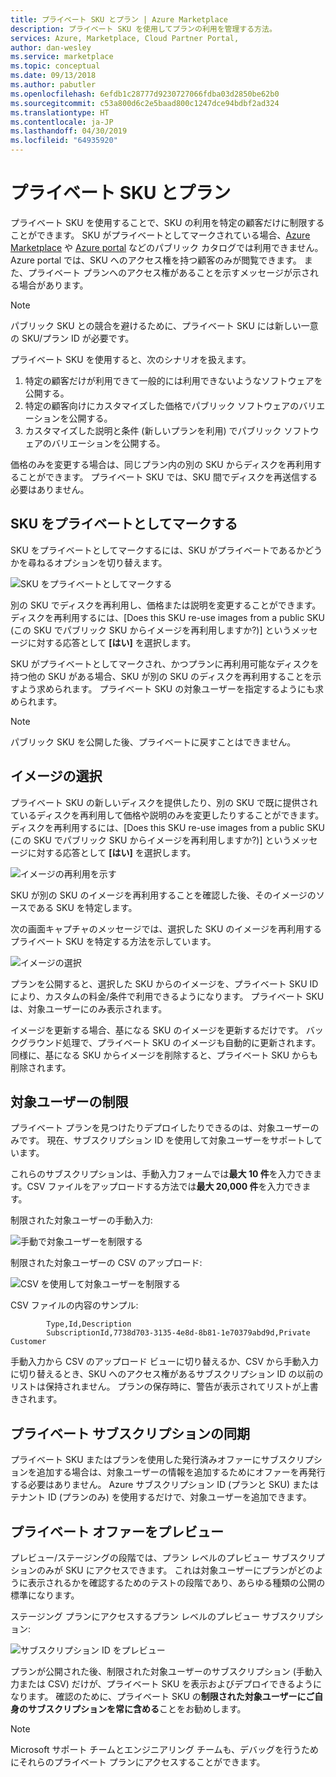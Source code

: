 ```yaml
---
title: プライベート SKU とプラン | Azure Marketplace
description: プライベート SKU を使用してプランの利用を管理する方法。
services: Azure, Marketplace, Cloud Partner Portal,
author: dan-wesley
ms.service: marketplace
ms.topic: conceptual
ms.date: 09/13/2018
ms.author: pabutler
ms.openlocfilehash: 6efdb1c28777d9230727066fdba03d2850be62b0
ms.sourcegitcommit: c53a800d6c2e5baad800c1247dce94bdbf2ad324
ms.translationtype: HT
ms.contentlocale: ja-JP
ms.lasthandoff: 04/30/2019
ms.locfileid: "64935920"
---
```

<a name="private-skus-and-plans"></a>プライベート SKU とプラン
============

プライベート SKU を使用することで、SKU の利用を特定の顧客だけに制限することができます。 SKU がプライベートとしてマークされている場合、[Azure Marketplace](https://azuremarketplace.microsoft.com) や [Azure portal](https://portal.azure.com) などのパブリック カタログでは利用できません。 Azure portal では、SKU へのアクセス権を持つ顧客のみが閲覧できます。 また、プライベート プランへのアクセス権があることを示すメッセージが示される場合があります。

>[!NOTE]
>パブリック SKU との競合を避けるために、プライベート SKU には新しい一意の SKU/プラン ID が必要です。

プライベート SKU を使用すると、次のシナリオを扱えます。

1.  特定の顧客だけが利用できて一般的には利用できないようなソフトウェアを公開する。
2.  特定の顧客向けにカスタマイズした価格でパブリック ソフトウェアのバリエーションを公開する。
3.  カスタマイズした説明と条件 (新しいプランを利用) でパブリック ソフトウェアのバリエーションを公開する。

価格のみを変更する場合は、同じプラン内の別の SKU からディスクを再利用することができます。 プライベート SKU では、SKU 間でディスクを再送信する必要はありません。

<a name="mark-a-sku-private"></a>SKU をプライベートとしてマークする
---------------------

SKU をプライベートとしてマークするには、SKU がプライベートであるかどうかを尋ねるオプションを切り替えます。

![SKU をプライベートとしてマークする](./media/cloud-partner-portal-publish-virtual-machine/markingskuprivate.png)

別の SKU でディスクを再利用し、価格または説明を変更することができます。 ディスクを再利用するには、[Does this SKU re-use images from a public SKU (この SKU でパブリック SKU からイメージを再利用しますか?)] というメッセージに対する応答として **[はい]** を選択します。

SKU がプライベートとしてマークされ、かつプランに再利用可能なディスクを持つ他の SKU がある場合、SKU が別の SKU のディスクを再利用することを示すよう求められます。 プライベート SKU の対象ユーザーを指定するようにも求められます。

>[!NOTE]
>パブリック SKU を公開した後、プライベートに戻すことはできません。

<a name="select-an-image"></a>イメージの選択
------------------

プライベート SKU の新しいディスクを提供したり、別の SKU で既に提供されているディスクを再利用して価格や説明のみを変更したりすることができます。 ディスクを再利用するには、[Does this SKU re-use images from a public SKU (この SKU でパブリック SKU からイメージを再利用しますか?)] というメッセージに対する応答として **[はい]** を選択します。

![イメージの再利用を示す](./media/cloud-partner-portal-publish-virtual-machine/selectimage1.png)

SKU が別の SKU のイメージを再利用することを確認した後、そのイメージのソースである SKU を特定します。

次の画面キャプチャのメッセージでは、選択した SKU のイメージを再利用するプライベート SKU を特定する方法を示しています。

![イメージの選択](./media/cloud-partner-portal-publish-virtual-machine/selectimage2.png)

プランを公開すると、選択した SKU からのイメージを、プライベート SKU ID により、カスタムの料金/条件で利用できるようになります。 プライベート SKU は、対象ユーザーにのみ表示されます。

イメージを更新する場合、基になる SKU のイメージを更新するだけです。 バックグラウンド処理で、プライベート SKU のイメージも自動的に更新されます。 同様に、基になる SKU からイメージを削除すると、プライベート SKU からも削除されます。

<a name="restricting-the-audience"></a>対象ユーザーの制限
------------------------

プライベート プランを見つけたりデプロイしたりできるのは、対象ユーザーのみです。
現在、サブスクリプション ID を使用して対象ユーザーをサポートしています。

これらのサブスクリプションは、手動入力フォームでは**最大 10 件**を入力できます。CSV ファイルをアップロードする方法では**最大 20,000 件**を入力できます。

制限された対象ユーザーの手動入力:

![手動で対象ユーザーを制限する](./media/cloud-partner-portal-publish-virtual-machine/restrictaudience1.png)

制限された対象ユーザーの CSV のアップロード:

![CSV を使用して対象ユーザーを制限する](./media/cloud-partner-portal-publish-virtual-machine/restrictaudience2.png)

CSV ファイルの内容のサンプル:

            Type,Id,Description
            SubscriptionId,7738d703-3135-4e8d-8b81-1e70379abd9d,Private Customer

手動入力から CSV のアップロード ビューに切り替えるか、CSV から手動入力に切り替えるとき、SKU へのアクセス権があるサブスクリプション ID の以前のリストは保持されません。 プランの保存時に、警告が表示されてリストが上書きされます。

<a name="sync-private-subscriptions"></a>プライベート サブスクリプションの同期
-------------------------

プライベート SKU またはプランを使用した発行済みオファーにサブスクリプションを追加する場合は、対象ユーザーの情報を追加するためにオファーを再発行する必要はありません。 Azure サブスクリプション ID (プランと SKU) またはテナント ID (プランのみ) を使用するだけで、対象ユーザーを追加できます。

<a name="previewing-private-offers"></a>プライベート オファーをプレビュー
-------------------------

プレビュー/ステージングの段階では、プラン レベルのプレビュー サブスクリプションのみが SKU にアクセスできます。 これは対象ユーザーにプランがどのように表示されるかを確認するためのテストの段階であり、あらゆる種類の公開の標準になります。

ステージング プランにアクセスするプラン レベルのプレビュー サブスクリプション:

![サブスクリプション ID をプレビュー](./media/cloud-partner-portal-publish-virtual-machine/previewoffer1.png)

プランが公開された後、制限された対象ユーザーのサブスクリプション (手動入力または CSV) だけが、プライベート SKU を表示およびデプロイできるようになります。 確認のために、プライベート SKU の**制限された対象ユーザーにご自身のサブスクリプションを常に含める**ことをお勧めします。

>[!NOTE]
>Microsoft サポート チームとエンジニアリング チームも、デバッグを行うためにそれらのプライベート プランにアクセスすることができます。

